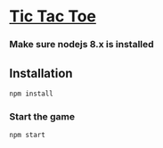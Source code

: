 # [Tic Tac Toe](https://en.wikipedia.org/wiki/Tic­tac­toe)

### Make sure nodejs 8.x is installed
## Installation
```js
npm install
```

### Start the game

```js
npm start
```

